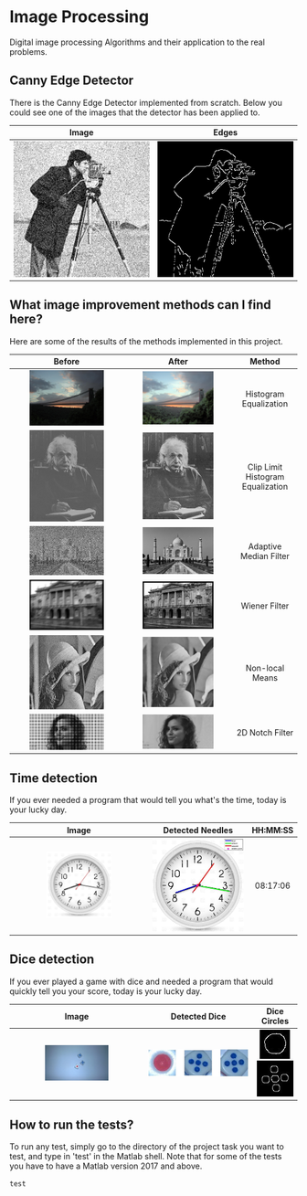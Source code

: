 # Image Processing
Digital image processing Algorithms and their application to the real problems.

## Canny Edge Detector

There is the Canny Edge Detector implemented from scratch. Below you could see one of the images that the detector has been applied to.

| **Image** | **Edges** |
|:---:|:---:|
| <img src="images/canny/camerman.png">| <img src="images/canny/camerman_edges.png">|

## What image improvement methods can I find here?

Here are some of the results of the methods implemented in this project.

| **Before** | **After** | **Method** |
|:---:|:---:|:---:|
| <img src="images/image_improvement/bristol_before.jpg" width="70%"> | <img src="images/image_improvement/bristol_after.jpg" width="70%">|Histogram Equalization|
| <img src="images/clhe/before.jpg" width="70%"> | <img src="images/clhe/clhe_w_limit.jpg" width="70%">|Clip Limit Histogram Equalization|
| <img src="images/image_improvement/enigma_before.jpg" width="70%"> | <img src="images/image_improvement/enigma_after.jpg" width="70%">|Adaptive Median Filter|
| <img src="images/wiener/before.jpg" width="70%"> | <img src="images/wiener/after.jpg" width="70%">|Wiener Filter|
| <img src="images/non_local_means/before.jpg" width="70%"> | <img src="images/non_local_means/after.jpg" width="70%">|Non-local Means|
| <img src="images/2D_filtering/before.jpg" width="70%"> | <img src="images/2D_filtering/after.jpg" width="70%">|2D Notch Filter|

## Time detection

If you ever needed a program that would tell you what's the time, today is your lucky day. 

| **Image** | **Detected Needles** | **HH:MM:SS** |
|:---:|:---:|:---:|
|<img src="images/clock/image.jpg" width="50%"> | <img src="images/clock/detected_needles.jpg">|08:17:06|

## Dice detection

If you ever played a game with dice and needed a program that would quickly tell you your score, today is your lucky day. 

| **Image** | **Detected Dice** | **Dice Circles** |
|:---:|:---:|:---:|
|<img src="images/dice/original.jpg" width="50%"> | <img src="images/dice/dice.jpg">|<img src="images/dice/red_die.jpg"> <img src="images/dice/blue_die.jpg">|

## How to run the tests?

To run any test, simply go to the directory of the project task you want to test, and type in 'test' in the Matlab shell. Note that for some of the tests you have to have a Matlab version 2017 and above.

  ```shell
  test
  ```
